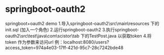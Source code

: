 # springboot-oauth2
springboot+oauth2 demo
1.导入springboot-oauth2\src\main\resources 下的init.sql (加入一个角色)
2.运行springboot-oauth2
3.执行springboot-oauth2\src\test\java\com\scistor\tab 下的TestPost.java 以获取token
4.将token 作为参数来访问url 例：localhost:8080/users?access_token=974a4e03-17ff-421d-95c7-28c7242bde48
